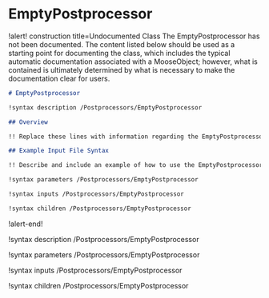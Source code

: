 # EmptyPostprocessor

!alert! construction title=Undocumented Class
The EmptyPostprocessor has not been documented. The content listed below should be used as a starting point for
documenting the class, which includes the typical automatic documentation associated with a
MooseObject; however, what is contained is ultimately determined by what is necessary to make the
documentation clear for users.

```markdown
# EmptyPostprocessor

!syntax description /Postprocessors/EmptyPostprocessor

## Overview

!! Replace these lines with information regarding the EmptyPostprocessor object.

## Example Input File Syntax

!! Describe and include an example of how to use the EmptyPostprocessor object.

!syntax parameters /Postprocessors/EmptyPostprocessor

!syntax inputs /Postprocessors/EmptyPostprocessor

!syntax children /Postprocessors/EmptyPostprocessor
```
!alert-end!

!syntax description /Postprocessors/EmptyPostprocessor

!syntax parameters /Postprocessors/EmptyPostprocessor

!syntax inputs /Postprocessors/EmptyPostprocessor

!syntax children /Postprocessors/EmptyPostprocessor
